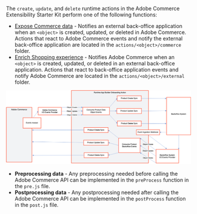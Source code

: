 The `create`, `update`, and `delete` runtime actions in the Adobe Commerce Extensibility Starter Kit perform one of the following functions:

- [Expose Commerce data](../pages/app-development/starter-kit/send-data.md) - Notifies an external back-office application when an `<object>` is created, updated, or deleted in Adobe Commerce. Actions that react to Adobe Commerce events and notify the external back-office application are located in the `actions/<object>/commerce` folder.
- [Enrich Shopping experience](../pages/app-development/starter-kit/receive-data.md) - Notifies Adobe Commerce when an `<object>` is created, updated, or deleted in an external back-office application. Actions that react to back-office application events and notify Adobe Commerce are located in the `actions/<object>/external` folder.

![starter kit diagram](../pages/_images/starter-kit.png)

- **Preprocessing data** - Any preprocessing needed before calling the Adobe Commerce API can be implemented in the `preProcess` function in the `pre.js` file.
- **Postprocessing data** - Any postprocessing needed after calling the Adobe Commerce API can be implemented in the `postProcess` function in the `post.js` file.

